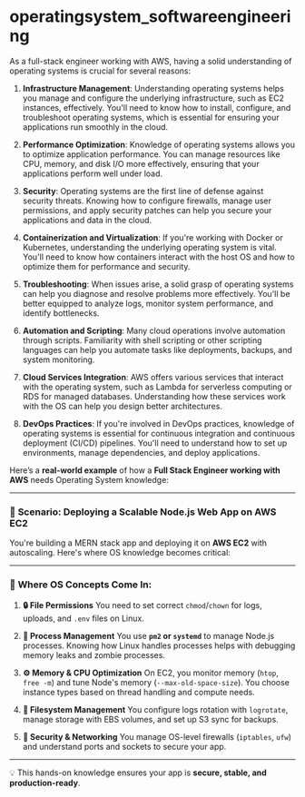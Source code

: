 # operatingsystem_softwareengineering


As a full-stack engineer working with AWS, having a solid understanding of operating systems is crucial for several reasons:

1. **Infrastructure Management**: Understanding operating systems helps you manage and configure the underlying infrastructure, such as EC2 instances, effectively. You'll need to know how to install, configure, and troubleshoot operating systems, which is essential for ensuring your applications run smoothly in the cloud.

2. **Performance Optimization**: Knowledge of operating systems allows you to optimize application performance. You can manage resources like CPU, memory, and disk I/O more effectively, ensuring that your applications perform well under load.

3. **Security**: Operating systems are the first line of defense against security threats. Knowing how to configure firewalls, manage user permissions, and apply security patches can help you secure your applications and data in the cloud.

4. **Containerization and Virtualization**: If you're working with Docker or Kubernetes, understanding the underlying operating system is vital. You'll need to know how containers interact with the host OS and how to optimize them for performance and security.

5. **Troubleshooting**: When issues arise, a solid grasp of operating systems can help you diagnose and resolve problems more effectively. You'll be better equipped to analyze logs, monitor system performance, and identify bottlenecks.

6. **Automation and Scripting**: Many cloud operations involve automation through scripts. Familiarity with shell scripting or other scripting languages can help you automate tasks like deployments, backups, and system monitoring.

7. **Cloud Services Integration**: AWS offers various services that interact with the operating system, such as Lambda for serverless computing or RDS for managed databases. Understanding how these services work with the OS can help you design better architectures.

8. **DevOps Practices**: If you're involved in DevOps practices, knowledge of operating systems is essential for continuous integration and continuous deployment (CI/CD) pipelines. You'll need to understand how to set up environments, manage dependencies, and deploy applications.



Here’s a **real-world example** of how a **Full Stack Engineer working with AWS** needs Operating System knowledge:

---

### 🚀 **Scenario: Deploying a Scalable Node.js Web App on AWS EC2**

You're building a MERN stack app and deploying it on **AWS EC2** with autoscaling. Here's where OS knowledge becomes critical:

---

### 🧠 **Where OS Concepts Come In:**

1. **🔒 File Permissions**
   You need to set correct `chmod`/`chown` for logs, uploads, and `.env` files on Linux.

2. **🧵 Process Management**
   You use **`pm2` or `systemd`** to manage Node.js processes. Knowing how Linux handles processes helps with debugging memory leaks and zombie processes.

3. **⚙️ Memory & CPU Optimization**
   On EC2, you monitor memory (`htop`, `free -m`) and tune Node's memory (`--max-old-space-size`). You choose instance types based on thread handling and compute needs.

4. **📂 Filesystem Management**
   You configure logs rotation with `logrotate`, manage storage with EBS volumes, and set up S3 sync for backups.

5. **🔐 Security & Networking**
   You manage OS-level firewalls (`iptables`, `ufw`) and understand ports and sockets to secure your app.

---

💡 This hands-on knowledge ensures your app is **secure, stable, and production-ready**.


